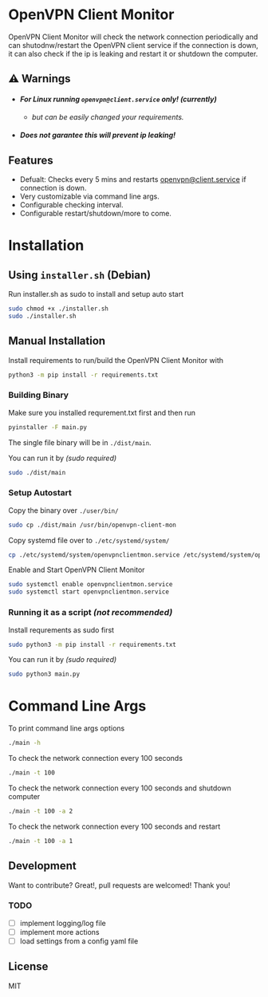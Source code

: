 # OpenVPN Client Monitor

OpenVPN Client Monitor will check the network connection periodically and can shutodnw/restart the OpenVPN client service if the connection is down, it can also check if the ip is leaking and restart it or shutdown the computer.

## ⚠️ Warnings

- #### _For Linux running `openvpn@client.service` only! (currently)_
  - _but can be easily changed your requirements._
- #### _Does not garantee this will prevent ip leaking!_

## Features

- Defualt: Checks every 5 mins and restarts openvpn@client.service if connection is down.
- Very customizable via command line args.
- Configurable checking interval.
- Configurable restart/shutdown/more to come.

# Installation

## Using `installer.sh` (Debian)

Run installer.sh as sudo to install and setup auto start

```sh
sudo chmod +x ./installer.sh
sudo ./installer.sh
```

## Manual Installation

Install requirements to run/build the OpenVPN Client Monitor with

```sh
python3 -m pip install -r requirements.txt
```

### Building Binary

Make sure you installed requrement.txt first and then run

```sh
pyinstaller -F main.py
```

The single file binary will be in `./dist/main`.

You can run it by _(sudo required)_

```sh
sudo ./dist/main
```

### Setup Autostart

Copy the binary over `./user/bin/`

```sh
sudo cp ./dist/main /usr/bin/openvpn-client-mon
```

Copy systemd file over to `./etc/systemd/system/`

```sh
cp ./etc/systemd/system/openvpnclientmon.service /etc/systemd/system/openvpnclientmon.service
```

Enable and Start OpenVPN Client Monitor

```sh
sudo systemctl enable openvpnclientmon.service
sudo systemctl start openvpnclientmon.service
```

### Running it as a script _(not recommended)_

Install requrements as sudo first

```sh
sudo python3 -m pip install -r requirements.txt
```

You can run it by _(sudo required)_

```sh
sudo python3 main.py
```

# Command Line Args

To print command line args options

```sh
./main -h

```

To check the network connection every 100 seconds

```sh
./main -t 100
```

To check the network connection every 100 seconds and shutdown computer

```sh
./main -t 100 -a 2
```

To check the network connection every 100 seconds and restart

```sh
./main -t 100 -a 1
```

## Development

Want to contribute? Great!, pull requests are welcomed! Thank you!

### TODO

- [ ] implement logging/log file
- [ ] implement more actions
- [ ] load settings from a config yaml file

## License

MIT

